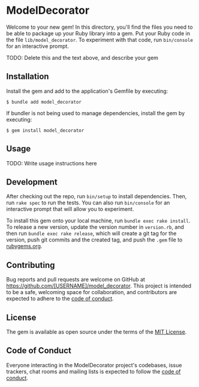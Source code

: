# ModelDecorator

Welcome to your new gem! In this directory, you'll find the files you need to be able to package up your Ruby library into a gem. Put your Ruby code in the file `lib/model_decorator`. To experiment with that code, run `bin/console` for an interactive prompt.

TODO: Delete this and the text above, and describe your gem

## Installation

Install the gem and add to the application's Gemfile by executing:

    $ bundle add model_decorator

If bundler is not being used to manage dependencies, install the gem by executing:

    $ gem install model_decorator

## Usage

TODO: Write usage instructions here

## Development

After checking out the repo, run `bin/setup` to install dependencies. Then, run `rake spec` to run the tests. You can also run `bin/console` for an interactive prompt that will allow you to experiment.

To install this gem onto your local machine, run `bundle exec rake install`. To release a new version, update the version number in `version.rb`, and then run `bundle exec rake release`, which will create a git tag for the version, push git commits and the created tag, and push the `.gem` file to [rubygems.org](https://rubygems.org).

## Contributing

Bug reports and pull requests are welcome on GitHub at https://github.com/[USERNAME]/model_decorator. This project is intended to be a safe, welcoming space for collaboration, and contributors are expected to adhere to the [code of conduct](https://github.com/[USERNAME]/model_decorator/blob/main/CODE_OF_CONDUCT.md).

## License

The gem is available as open source under the terms of the [MIT License](https://opensource.org/licenses/MIT).

## Code of Conduct

Everyone interacting in the ModelDecorator project's codebases, issue trackers, chat rooms and mailing lists is expected to follow the [code of conduct](https://github.com/[USERNAME]/model_decorator/blob/main/CODE_OF_CONDUCT.md).
